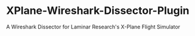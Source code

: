 # XPlane-Wireshark-Dissector-Plugin
A Wireshark Dissector for Laminar Research's X-Plane Flight Simulator
